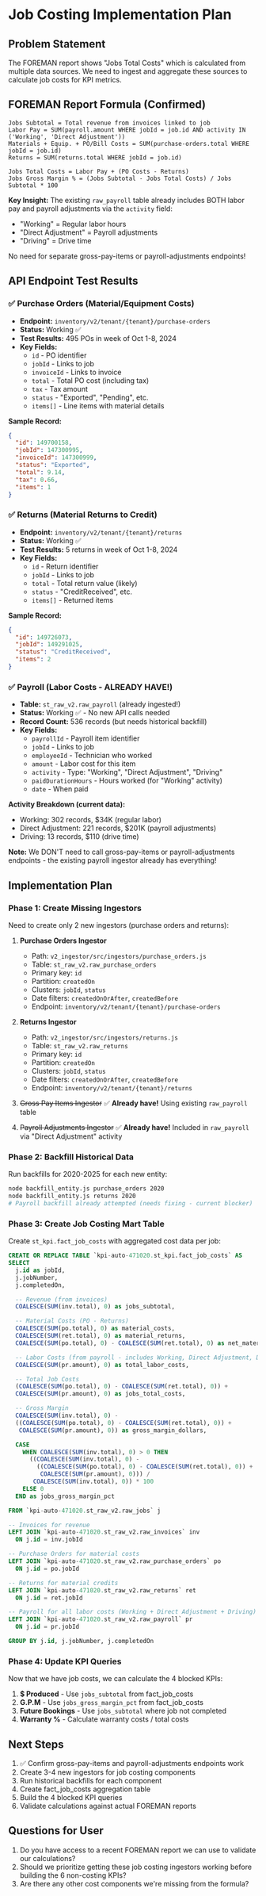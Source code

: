 # Job Costing Implementation Plan

## Problem Statement
The FOREMAN report shows "Jobs Total Costs" which is calculated from multiple data sources. We need to ingest and aggregate these sources to calculate job costs for KPI metrics.

## FOREMAN Report Formula (Confirmed)

```
Jobs Subtotal = Total revenue from invoices linked to job
Labor Pay = SUM(payroll.amount WHERE jobId = job.id AND activity IN ('Working', 'Direct Adjustment'))
Materials + Equip. + PO/Bill Costs = SUM(purchase-orders.total WHERE jobId = job.id)
Returns = SUM(returns.total WHERE jobId = job.id)

Jobs Total Costs = Labor Pay + (PO Costs - Returns)
Jobs Gross Margin % = (Jobs Subtotal - Jobs Total Costs) / Jobs Subtotal * 100
```

**Key Insight:** The existing `raw_payroll` table already includes BOTH labor pay and payroll adjustments via the `activity` field:
- "Working" = Regular labor hours
- "Direct Adjustment" = Payroll adjustments
- "Driving" = Drive time

No need for separate gross-pay-items or payroll-adjustments endpoints!

## API Endpoint Test Results

### ✅ Purchase Orders (Material/Equipment Costs)
- **Endpoint:** `inventory/v2/tenant/{tenant}/purchase-orders`
- **Status:** Working ✅
- **Test Results:** 495 POs in week of Oct 1-8, 2024
- **Key Fields:**
  - `id` - PO identifier
  - `jobId` - Links to job
  - `invoiceId` - Links to invoice
  - `total` - Total PO cost (including tax)
  - `tax` - Tax amount
  - `status` - "Exported", "Pending", etc.
  - `items[]` - Line items with material details

**Sample Record:**
```json
{
  "id": 149700158,
  "jobId": 147300995,
  "invoiceId": 147300999,
  "status": "Exported",
  "total": 9.14,
  "tax": 0.66,
  "items": 1
}
```

### ✅ Returns (Material Returns to Credit)
- **Endpoint:** `inventory/v2/tenant/{tenant}/returns`
- **Status:** Working ✅
- **Test Results:** 5 returns in week of Oct 1-8, 2024
- **Key Fields:**
  - `id` - Return identifier
  - `jobId` - Links to job
  - `total` - Total return value (likely)
  - `status` - "CreditReceived", etc.
  - `items[]` - Returned items

**Sample Record:**
```json
{
  "id": 149726073,
  "jobId": 149291025,
  "status": "CreditReceived",
  "items": 2
}
```

### ✅ Payroll (Labor Costs - ALREADY HAVE!)
- **Table:** `st_raw_v2.raw_payroll` (already ingested!)
- **Status:** Working ✅ - No new API calls needed
- **Record Count:** 536 records (but needs historical backfill)
- **Key Fields:**
  - `payrollId` - Payroll item identifier
  - `jobId` - Links to job
  - `employeeId` - Technician who worked
  - `amount` - Labor cost for this item
  - `activity` - Type: "Working", "Direct Adjustment", "Driving"
  - `paidDurationHours` - Hours worked (for "Working" activity)
  - `date` - When paid

**Activity Breakdown (current data):**
- Working: 302 records, $34K (regular labor)
- Direct Adjustment: 221 records, $201K (payroll adjustments)
- Driving: 13 records, $110 (drive time)

**Note:** We DON'T need to call gross-pay-items or payroll-adjustments endpoints - the existing payroll ingestor already has everything!

## Implementation Plan

### Phase 1: Create Missing Ingestors

Need to create only 2 new ingestors (purchase orders and returns):

1. **Purchase Orders Ingestor**
   - Path: `v2_ingestor/src/ingestors/purchase_orders.js`
   - Table: `st_raw_v2.raw_purchase_orders`
   - Primary key: `id`
   - Partition: `createdOn`
   - Clusters: `jobId`, `status`
   - Date filters: `createdOnOrAfter`, `createdBefore`
   - Endpoint: `inventory/v2/tenant/{tenant}/purchase-orders`

2. **Returns Ingestor**
   - Path: `v2_ingestor/src/ingestors/returns.js`
   - Table: `st_raw_v2.raw_returns`
   - Primary key: `id`
   - Partition: `createdOn`
   - Clusters: `jobId`, `status`
   - Date filters: `createdOnOrAfter`, `createdBefore`
   - Endpoint: `inventory/v2/tenant/{tenant}/returns`

3. ~~Gross Pay Items Ingestor~~ ✅ **Already have!** Using existing `raw_payroll` table
4. ~~Payroll Adjustments Ingestor~~ ✅ **Already have!** Included in `raw_payroll` via "Direct Adjustment" activity

### Phase 2: Backfill Historical Data

Run backfills for 2020-2025 for each new entity:
```bash
node backfill_entity.js purchase_orders 2020
node backfill_entity.js returns 2020
# Payroll backfill already attempted (needs fixing - current blocker)
```

### Phase 3: Create Job Costing Mart Table

Create `st_kpi.fact_job_costs` with aggregated cost data per job:

```sql
CREATE OR REPLACE TABLE `kpi-auto-471020.st_kpi.fact_job_costs` AS
SELECT
  j.id as jobId,
  j.jobNumber,
  j.completedOn,

  -- Revenue (from invoices)
  COALESCE(SUM(inv.total), 0) as jobs_subtotal,

  -- Material Costs (PO - Returns)
  COALESCE(SUM(po.total), 0) as material_costs,
  COALESCE(SUM(ret.total), 0) as material_returns,
  COALESCE(SUM(po.total), 0) - COALESCE(SUM(ret.total), 0) as net_material_costs,

  -- Labor Costs (from payroll - includes Working, Direct Adjustment, Driving)
  COALESCE(SUM(pr.amount), 0) as total_labor_costs,

  -- Total Job Costs
  (COALESCE(SUM(po.total), 0) - COALESCE(SUM(ret.total), 0)) +
  COALESCE(SUM(pr.amount), 0) as jobs_total_costs,

  -- Gross Margin
  COALESCE(SUM(inv.total), 0) -
  ((COALESCE(SUM(po.total), 0) - COALESCE(SUM(ret.total), 0)) +
   COALESCE(SUM(pr.amount), 0)) as gross_margin_dollars,

  CASE
    WHEN COALESCE(SUM(inv.total), 0) > 0 THEN
      ((COALESCE(SUM(inv.total), 0) -
        ((COALESCE(SUM(po.total), 0) - COALESCE(SUM(ret.total), 0)) +
         COALESCE(SUM(pr.amount), 0))) /
       COALESCE(SUM(inv.total), 0)) * 100
    ELSE 0
  END as jobs_gross_margin_pct

FROM `kpi-auto-471020.st_raw_v2.raw_jobs` j

-- Invoices for revenue
LEFT JOIN `kpi-auto-471020.st_raw_v2.raw_invoices` inv
  ON j.id = inv.jobId

-- Purchase Orders for material costs
LEFT JOIN `kpi-auto-471020.st_raw_v2.raw_purchase_orders` po
  ON j.id = po.jobId

-- Returns for material credits
LEFT JOIN `kpi-auto-471020.st_raw_v2.raw_returns` ret
  ON j.id = ret.jobId

-- Payroll for all labor costs (Working + Direct Adjustment + Driving)
LEFT JOIN `kpi-auto-471020.st_raw_v2.raw_payroll` pr
  ON j.id = pr.jobId

GROUP BY j.id, j.jobNumber, j.completedOn
```

### Phase 4: Update KPI Queries

Now that we have job costs, we can calculate the 4 blocked KPIs:

1. **$ Produced** - Use `jobs_subtotal` from fact_job_costs
2. **G.P.M** - Use `jobs_gross_margin_pct` from fact_job_costs
3. **Future Bookings** - Use `jobs_subtotal` where job not completed
4. **Warranty %** - Calculate warranty costs / total costs

## Next Steps

1. ✅ Confirm gross-pay-items and payroll-adjustments endpoints work
2. Create 3-4 new ingestors for job costing components
3. Run historical backfills for each component
4. Create fact_job_costs aggregation table
5. Build the 4 blocked KPI queries
6. Validate calculations against actual FOREMAN reports

## Questions for User

1. Do you have access to a recent FOREMAN report we can use to validate our calculations?
2. Should we prioritize getting these job costing ingestors working before building the 6 non-costing KPIs?
3. Are there any other cost components we're missing from the formula?
